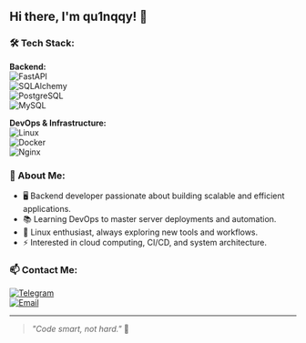 ## Hi there, I'm qu1nqqy! 👋

### 🛠 Tech Stack:

**Backend:**  
![FastAPI](https://img.shields.io/badge/FastAPI-009688?style=flat-square&logo=fastapi&logoColor=white)  
![SQLAlchemy](https://img.shields.io/badge/SQLAlchemy-CC4A4A?style=flat-square&logo=python&logoColor=white)  
![PostgreSQL](https://img.shields.io/badge/PostgreSQL-336791?style=flat-square&logo=postgresql&logoColor=white)  
![MySQL](https://img.shields.io/badge/MySQL-4479A1?style=flat-square&logo=mysql&logoColor=white)  

**DevOps & Infrastructure:**  
![Linux](https://img.shields.io/badge/Linux-FCC624?style=flat-square&logo=linux&logoColor=black)  
![Docker](https://img.shields.io/badge/Docker-2496ED?style=flat-square&logo=docker&logoColor=white)  
![Nginx](https://img.shields.io/badge/Nginx-009639?style=flat-square&logo=nginx&logoColor=white)  

### 🚀 About Me:
- 🖥️ Backend developer passionate about building scalable and efficient applications.
- 📚 Learning DevOps to master server deployments and automation.
- 🐧 Linux enthusiast, always exploring new tools and workflows.
- ⚡ Interested in cloud computing, CI/CD, and system architecture.

### 📫 Contact Me:
[![Telegram](https://img.shields.io/badge/Telegram-26A5E4?style=flat-square&logo=telegram&logoColor=white)](https://t.me/baikalboi)  
[![Email](https://img.shields.io/badge/Email-D14836?style=flat-square&logo=gmail&logoColor=white)](mailto:qu1nqqy@gmail.com)  

---

> _"Code smart, not hard."_ 🚀
